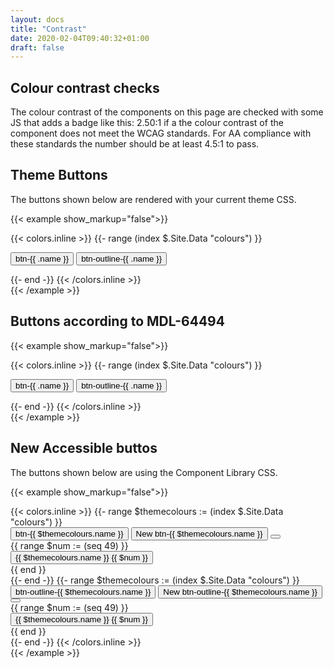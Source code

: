 ```yaml
---
layout: docs
title: "Contrast"
date: 2020-02-04T09:40:32+01:00
draft: false
---
```


## Colour contrast checks

The colour contrast of the components on this page are checked with some JS that adds a badge like this: <span class="badge badge-danger border border-dark m-1">2.50:1</span> if a the colour contrast of the component does not meet the WCAG standards. For AA compliance with these standards the number should be at least 4.5:1 to pass.

## Theme Buttons

The buttons shown below are rendered with your current theme CSS.

{{< example show_markup="false">}}
<div data-action="contrastcheck">
{{< colors.inline >}}
{{- range (index $.Site.Data "colours") }}
<p>
    <button type="button" class="btn btn-{{ .name }} mr-2">
        <i class="icon fa fa-lightbulb-o fa-fw"></i>
        btn-{{ .name }}
    </button>
    <button type="button" class="btn btn-outline-{{ .name }}">
        <i class="icon fa fa-lightbulb-o fa-fw"></i>
        btn-outline-{{ .name }}
    </button>
</p>
{{- end -}}
{{< /colors.inline >}}
</div>
{{< /example >}}

## Buttons according to MDL-64494

{{< example show_markup="false">}}
<div data-action="contrastcheck">
{{< colors.inline >}}
{{- range (index $.Site.Data "colours") }}
<p>
    <button type="button" class="btn btn-mdl-{{ .name }} mr-2">
        <i class="icon fa fa-lightbulb-o fa-fw"></i>
        btn-{{ .name }}
    </button>
    <button type="button" class="btn btn-outline-mdl-{{ .name }}">
        <i class="icon fa fa-lightbulb-o fa-fw"></i>
        btn-outline-{{ .name }}
    </button>
</p>
{{- end -}}
{{< /colors.inline >}}
</div>
{{< /example >}}


## New Accessible buttos

The buttons shown below are using the Component Library CSS.

{{< example show_markup="false">}}
<div data-action="contrastcheck">
{{< colors.inline >}}
{{- range $themecolours := (index $.Site.Data "colours") }}
<div class="row mt-5 mb">
    <div class="col-12">
        <button type="button" class="btn btn-now-{{ .name }} mr-2">
            <i class="icon fa fa-lightbulb-o fa-fw"></i>
            btn-{{ $themecolours.name }}
        </button>
        <button type="button" class="btn btn-new-{{ .name }} mr-2">
            <i class="icon fa fa-lightbulb-o fa-fw"></i>
            New btn-{{ $themecolours.name }}
        </button>
        <button class="btn btn-sm btn-secondary" type="button" data-toggle="collapse" data-target="#btn-test-{{ .name }}" aria-expanded="false">
           <i class="fa fa-caret-down fa-fw"></i>
        </button>
    </div>
</div>
<div class="collapse" id="btn-test-{{ .name }}">
    <div class="row py-3">
    {{ range $num := (seq 49) }}
        <div class="col-md-3 mb-2">
            <button type="button" class="btn btn-test-{{ $num }}-{{ $themecolours.name }} mr-2">
                <i class="icon fa fa-lightbulb-o fa-fw"></i>
                {{ $themecolours.name }} {{ $num }}
            </button>
        </div>
    {{ end }}
    </div>
</div>
{{- end -}}
{{- range $themecolours := (index $.Site.Data "colours") }}
<div class="row mt-5 mb">
    <div class="col-12">
        <button type="button" class="btn btn-outline-now-{{ .name }} mr-2">
            <i class="icon fa fa-lightbulb-o fa-fw"></i>
            btn-outline-{{ $themecolours.name }}
        </button>
        <button type="button" class="btn btn-outline-new-{{ .name }} mr-2">
            <i class="icon fa fa-lightbulb-o fa-fw"></i>
            New btn-outline-{{ $themecolours.name }}
        </button>
        <button class="btn btn-sm btn-secondary nomargin" type="button" data-toggle="collapse" data-target="#btn-outline-test-{{ .name }}" aria-expanded="false">
            <i class="fa fa-caret-down fa-fw"></i>
          </button>
    </div>
</div>
<div class="collapse" id="btn-outline-test-{{ .name }}">
    <div class="row py-3">
    {{ range $num := (seq 49) }}
        <div class="col-md-3 mb-2">
            <button type="button" class="btn btn-outline-test-{{ $num }}-{{ $themecolours.name }} mr-2">
                <i class="icon fa fa-lightbulb-o fa-fw"></i>
                {{ $themecolours.name }} {{ $num }}
            </button>
        </div>
    {{ end }}
    </div>
</div>
{{- end -}}
{{< /colors.inline >}}
</div>
{{< /example >}}
